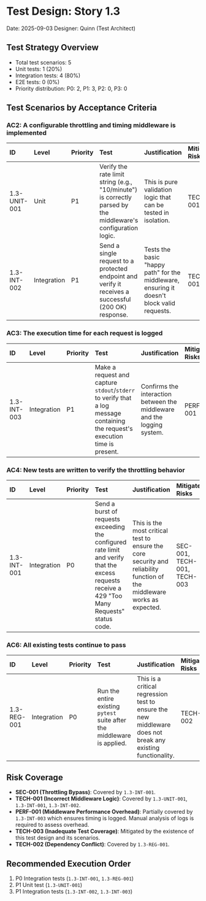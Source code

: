# Test Design: Story 1.3

Date: 2025-09-03
Designer: Quinn (Test Architect)

## Test Strategy Overview

- Total test scenarios: 5
- Unit tests: 1 (20%)
- Integration tests: 4 (80%)
- E2E tests: 0 (0%)
- Priority distribution: P0: 2, P1: 3, P2: 0, P3: 0

## Test Scenarios by Acceptance Criteria

### AC2: A configurable throttling and timing middleware is implemented

| ID | Level | Priority | Test | Justification | Mitigates Risks |
| :--- | :--- | :--- | :--- | :--- | :--- |
| 1.3-UNIT-001 | Unit | P1 | Verify the rate limit string (e.g., "10/minute") is correctly parsed by the middleware's configuration logic. | This is pure validation logic that can be tested in isolation. | TECH-001 |
| 1.3-INT-002 | Integration | P1 | Send a single request to a protected endpoint and verify it receives a successful (200 OK) response. | Tests the basic "happy path" for the middleware, ensuring it doesn't block valid requests. | TECH-001 |

### AC3: The execution time for each request is logged

| ID | Level | Priority | Test | Justification | Mitigates Risks |
| :--- | :--- | :--- | :--- | :--- | :--- |
| 1.3-INT-003 | Integration | P1 | Make a request and capture `stdout`/`stderr` to verify that a log message containing the request's execution time is present. | Confirms the interaction between the middleware and the logging system. | PERF-001 |

### AC4: New tests are written to verify the throttling behavior

| ID | Level | Priority | Test | Justification | Mitigates Risks |
| :--- | :--- | :--- | :--- | :--- | :--- |
| 1.3-INT-001 | Integration | P0 | Send a burst of requests exceeding the configured rate limit and verify that the excess requests receive a 429 "Too Many Requests" status code. | This is the most critical test to ensure the core security and reliability function of the middleware works as expected. | SEC-001, TECH-001, TECH-003 |

### AC6: All existing tests continue to pass

| ID | Level | Priority | Test | Justification | Mitigates Risks |
| :--- | :--- | :--- | :--- | :--- | :--- |
| 1.3-REG-001 | Integration | P0 | Run the entire existing `pytest` suite after the middleware is applied. | This is a critical regression test to ensure the new middleware does not break any existing functionality. | TECH-002 |

## Risk Coverage

- **SEC-001 (Throttling Bypass)**: Covered by `1.3-INT-001`.
- **TECH-001 (Incorrect Middleware Logic)**: Covered by `1.3-UNIT-001`, `1.3-INT-001`, `1.3-INT-002`.
- **PERF-001 (Middleware Performance Overhead)**: Partially covered by `1.3-INT-003` which ensures timing is logged. Manual analysis of logs is required to assess overhead.
- **TECH-003 (Inadequate Test Coverage)**: Mitigated by the existence of this test design and its scenarios.
- **TECH-002 (Dependency Conflict)**: Covered by `1.3-REG-001`.

## Recommended Execution Order

1.  P0 Integration tests (`1.3-INT-001`, `1.3-REG-001`)
2.  P1 Unit test (`1.3-UNIT-001`)
3.  P1 Integration tests (`1.3-INT-002`, `1.3-INT-003`)
